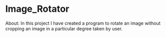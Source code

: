 # Image_Rotator

About: In this project I have created a program to rotate an image without cropping an image in a particular
       degree taken by user.

